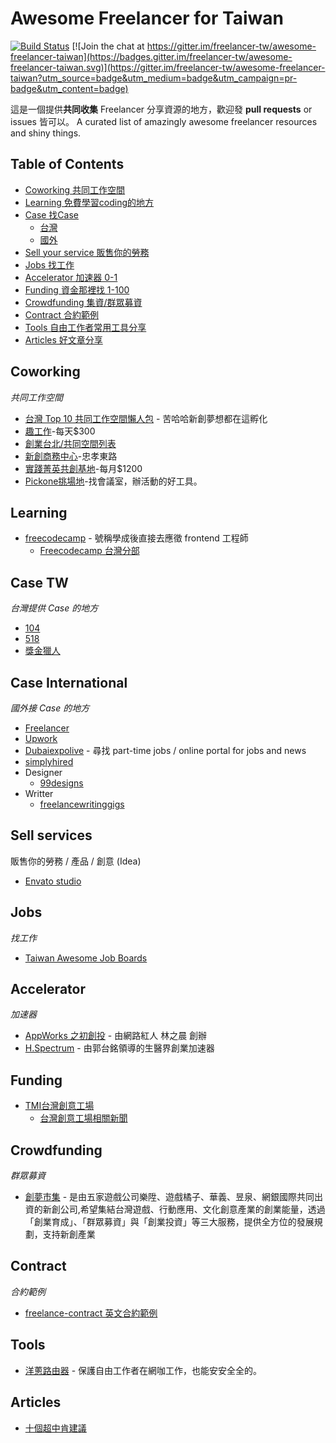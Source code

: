 # Awesome Freelancer for Taiwan 

[![Build Status](https://api.travis-ci.org/freelancer-tw/awesome-freelancer-taiwan.svg)](https://travis-ci.org/freelancer-tw/awesome-freelancer-taiwan)
[![Join the chat at https://gitter.im/freelancer-tw/awesome-freelancer-taiwan](https://badges.gitter.im/freelancer-tw/awesome-freelancer-taiwan.svg)](https://gitter.im/freelancer-tw/awesome-freelancer-taiwan?utm_source=badge&utm_medium=badge&utm_campaign=pr-badge&utm_content=badge)

這是一個提供**共同收集** Freelancer 分享資源的地方，歡迎發 **pull requests** or issues 皆可以。
A curated list of amazingly awesome freelancer resources and shiny things.


## Table of Contents
- [Coworking 共同工作空間](#coworking)
- [Learning 免費學習coding的地方](#learning)
- [Case 找Case](#case-tw)
   - [台灣](#case-tw)
   - [國外](#case-international)
- [Sell your service 販售你的勞務](#sell-services) 
- [Jobs 找工作](#jobs)
- [Accelerator 加速器 0-1](#accelerator)
- [Funding 資金那裡找 1-100](#funding)
- [Crowdfunding 集資/群眾募資](#crowdfunding)
- [Contract 合約範例](contract)
- [Tools 自由工作者常用工具分享](#tools)
- [Articles 好文章分享](#articles)

## Coworking
*共同工作空間*
* [台灣 Top 10 共同工作空間懶人包](https://buzzorange.com/techorange/2015/06/08/foreignmedia-tw10cowsoace-harryhsu/) - 苦哈哈新創夢想都在這孵化
* [趣工作](http://www.keepworkingtaipei.com/)-每天$300
* [創業台北/共同空間列表](https://www.startup.taipei/archives/place_type/space)
* [新創商務中心](https://www.facebook.com/startupsTWn/services)-忠孝東路
* [實踐菁英共創基地](https://www.facebook.com/DoersCowork.Taipei/services)-每月$1200
* [Pickone挑場地](http://www.pickoneplace.com/)-找會議室，辦活動的好工具。

## Learning
* [freecodecamp](https://www.freecodecamp.com/) - 號稱學成後直接去應徵 frontend 工程師
   * [Freecodecamp 台灣分部](https://www.facebook.com/groups/free.code.camp.taipei/) 

## Case TW
*台灣提供 Case 的地方*
* [104](http://case.104.com.tw/)
* [518](http://case.518.com.tw/)
* [獎金獵人](https://bhuntr.com/tw)

## Case International
*國外接 Case 的地方*
* [Freelancer](https://www.freelancer.com/)
* [Upwork](https://www.upwork.com/)
* [Dubaiexpolive](http://www.dubaiexpolive.com/) - 尋找 part-time jobs / online portal for jobs and news
* [simplyhired](http://www.simplyhired.com/)
* Designer
   * [99designs](https://99designs.com/)
* Writter
   * [freelancewritinggigs](http://www.freelancewritinggigs.com/) 

## Sell services
販售你的勞務 / 產品 / 創意 (Idea)
* [Envato studio](https://studio.envato.com)

## Jobs
*找工作*
* [Taiwan Awesome Job Boards](https://github.com/freelancer-tw/awesome-job-boards-taiwan)

## Accelerator
*加速器*
* [AppWorks 之初創投](https://appworks.tw/) - 由網路紅人 林之晨 創辦
* [H.Spectrum](https://www.facebook.com/ylhspectrum/) - 由郭台銘領導的生醫界創業加速器

## Funding
* [TMI台灣創意工場](http://tmi.vc/team)
   * [台灣創意工場相關新聞](http://www.bnext.com.tw/article/view/id/28293) 

## Crowdfunding
*群眾募資*
* [創夢市集](https://www.ditfunding.com) - 是由五家遊戲公司樂陞、遊戲橘子、華義、昱泉、網銀國際共同出資的新創公司,希望集結台灣遊戲、行動應用、文化創意產業的創業能量，透過「創業育成」、「群眾募資」與「創業投資」等三大服務，提供全方位的發展規劃，支持新創產業

## Contract
*合約範例*
* [freelance-contract 英文合約範例](https://github.com/ashedryden/freelance-contract/blob/master/README.md)

## Tools
* [洋蔥路由器](https://zh.wikipedia.org/wiki/Tor) - 保護自由工作者在網咖工作，也能安安全全的。

## Articles
* [十個超中肯建議](http://animapp.tw/blog/insight/topic/1686-10-tips-for-surviving-as-a-freelance-artist.html)
